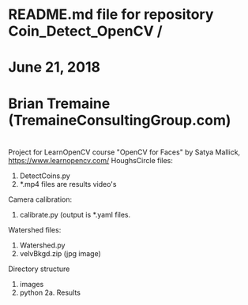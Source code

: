 # README.md file for repository Coin_Detect_OpenCV /
# June 21, 2018
# Brian Tremaine (TremaineConsultingGroup.com)
#

Project for LearnOpenCV course "OpenCV for Faces" by Satya Mallick, https://www.learnopencv.com/
HoughsCircle files:
1. DetectCoins.py
2. *.mp4 files are results video's

Camera calibration:
1. calibrate.py (output is *.yaml files.

Watershed files:
1. Watershed.py
2. velvBkgd.zip (jpg image)

Directory structure
1. images 
2. python
2a.       Results

